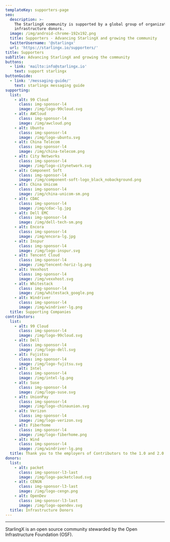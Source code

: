 ```yaml
---
templateKey: supporters-page
seo:
  description: >-
    The StarlingX community is supported by a global group of organizations and
    infrastructure donors.
  image: /img/android-chrome-192x192.png
  title: Supporters - Advancing StarlingX and growing the community
  twitterUsername: '@starlingx'
  url: 'https://starlingx.io/supporters/'
title: Supporters
subTitle: Advancing StarlingX and growing the community
buttons:
  - link: 'mailto:info@starlingx.io'
    text: support starlingx
buttonGuide:
  - link: '/messaging-guide/'
    text: starlingx messaging guide
supporting:
  list:
    - alt: 99 Cloud
      class: img-sponsor-l4
      image: /img/logo-99cloud.svg
    - alt: AWCloud
      class: img-sponsor-l4
      image: /img/awcloud.png
    - alt: Ubuntu
      class: img-sponsor-l4
      image: /img/logo-ubuntu.svg
    - alt: China Telecom
      class: img-sponsor-l4
      image: /img/china-telecom.png
    - alt: City Networks
      class: img-sponsor-l4
      image: /img/logo-citynetwork.svg
    - alt: Component Soft
      class: img-sponsor-l4
      image: /img/component-soft-logo_black_nobackground.png
    - alt: China Unicom
      class: img-sponsor-l4
      image: /img/china-unicom-sm.png
    - alt: CDAC
      class: img-sponsor-l4
      image: /img/cdac-lg.jpg
    - alt: Dell EMC
      class: img-sponsor-l4
      image: /img/dell-tech-sm.png
    - alt: Encora
      class: img-sponsor-l4
      image: /img/encora-lg.jpg
    - alt: Inspur
      class: img-sponsor-l4
      image: /img/logo-inspur.svg
    - alt: Tencent Cloud
      class: img-sponsor-l4
      image: /img/tencent-horiz-lg.png
    - alt: Vexxhost
      class: img-sponsor-l4
      image: /img/vexxhost.svg
    - alt: Whitestack
      class: img-sponsor-l4
      image: /img/whitestack_google.png
    - alt: Windriver
      class: img-sponsor-l4
      image: /img/windriver-lg.png
  title: Supporting Companies
contributors:
  list:
    - alt: 99 Cloud
      class: img-sponsor-l4
      image: /img/logo-99cloud.svg
    - alt: Dell
      class: img-sponsor-l4
      image: /img/logo-dell.svg
    - alt: Fujistsu
      class: img-sponsor-l4
      image: /img/logo-fujitsu.svg
    - alt: Intel
      class: img-sponsor-l4
      image: /img/intel-lg.png
    - alt: Suse
      class: img-sponsor-l4
      image: /img/logo-suse.svg
    - alt: UnionPay
      class: img-sponsor-l4
      image: /img/logo-chinaunion.svg
    - alt: Verizon
      class: img-sponsor-l4
      image: /img/logo-verizon.svg
    - alt: Fiberhome
      class: img-sponsor-l4
      image: /img/logo-fiberhome.png
    - alt: Wind
      class: img-sponsor-l4
      image: /img/windriver-lg.png
  title: Thank you to the employers of Contributors to the 1.0 and 2.0 releases
donors:
  list:
    - alt: packet
      class: img-sponsor-l3-last
      image: /img/logo-packetcloud.svg
    - alt: CENGN
      class: img-sponsor-l3-last
      image: /img/logo-cengn.png
    - alt: OpenDev
      class: img-sponsor-l3-last
      image: /img/logo-opendev.svg
  title: Infrastructure Donors
---
```


---

StarlingX is an open source community stewarded by the Open Infrastructure Foundation (OSF).

